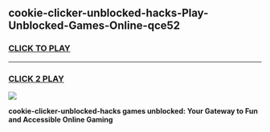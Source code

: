 
## cookie-clicker-unblocked-hacks-Play-Unblocked-Games-Online-qce52
<h3>
<a href="https://premium76.site?title=cookie-clicker-unblocked-hacks&ref=25A">CLICK TO PLAY</a></h3>
<hr>

<h3>
<a href="https://premium76.site?title=cookie-clicker-unblocked-hacks&ref=25A">CLICK 2 PLAY</a>
  
</h3>

<a href="https://premium76.site?title=cookie-clicker-unblocked-hacks&ref=25A"><img src="https://clearcache.store/games.png"></a>


**cookie-clicker-unblocked-hacks games unblocked: Your Gateway to Fun and Accessible Online Gaming**
